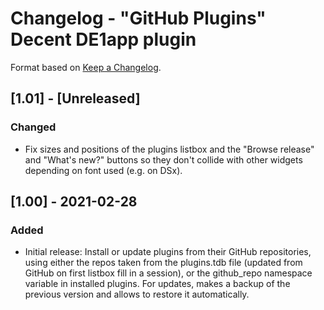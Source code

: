 # Changelog - "GitHub Plugins" Decent DE1app plugin

Format based on [Keep a Changelog](https://keepachangelog.com/en/1.0.0/).

## [1.01] - [Unreleased]
### Changed
- Fix sizes and positions of the plugins listbox and the "Browse release" and "What's new?" buttons so they don't 
collide with other widgets depending on font used (e.g. on DSx).

## [1.00] - 2021-02-28
### Added
- Initial release: Install or update plugins from their GitHub repositories, using either the repos taken from the
plugins.tdb file (updated from GitHub on first listbox fill in a session), or the github_repo namespace variable in 
installed plugins. For updates, makes a backup of the previous version and allows to restore it automatically.